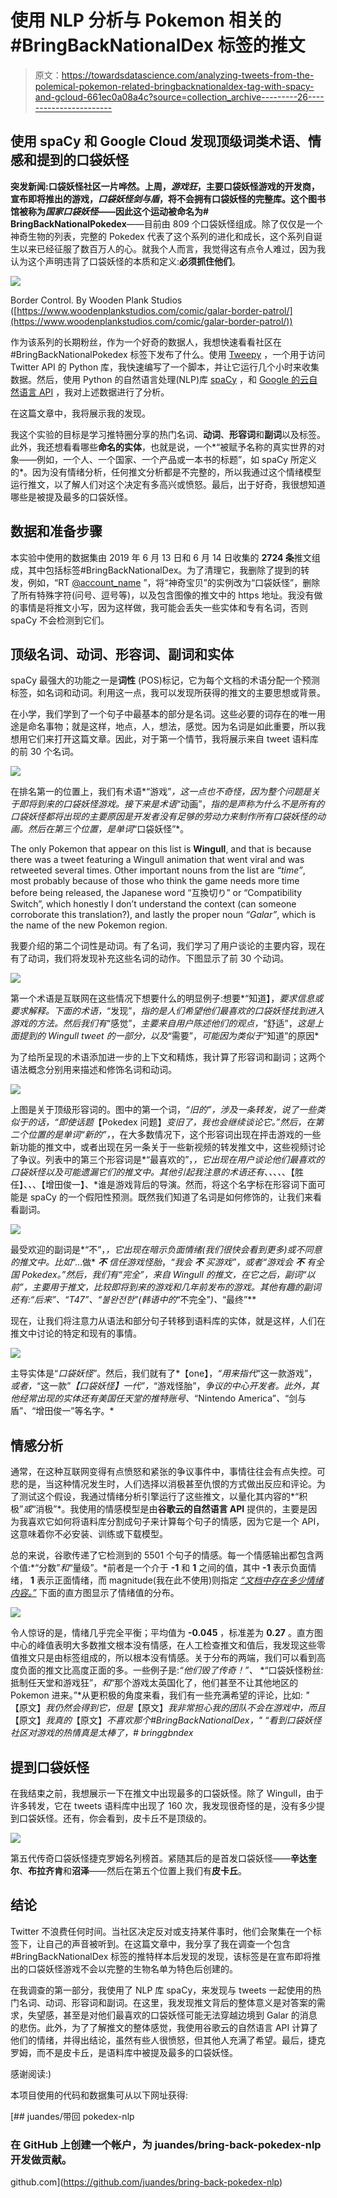 # 使用 NLP 分析与 Pokemon 相关的#BringBackNationalDex 标签的推文

> 原文：<https://towardsdatascience.com/analyzing-tweets-from-the-polemical-pokemon-related-bringbacknationaldex-tag-with-spacy-and-gcloud-661ec0a08a4c?source=collection_archive---------26----------------------->

## 使用 spaCy 和 Google Cloud 发现顶级词类术语、情感和提到的口袋妖怪

**突发新闻:**口袋妖怪社区一片哗然。上周，*游戏狂*，主要口袋妖怪游戏的开发商，宣布即将推出的游戏，*口袋妖怪剑与盾*，将不会拥有口袋妖怪的完整库。这个图书馆被称为*国家口袋妖怪*——因此这个运动被命名为**# BringBackNationalPokedex**——目前由 809 个口袋妖怪组成。除了仅仅是一个神奇生物的列表，完整的 Pokedex 代表了这个系列的进化和成长，这个系列自诞生以来已经征服了数百万人的心。就我个人而言，我觉得这有点令人难过，因为我认为这个声明违背了口袋妖怪的本质和定义:**必须抓住他们**。

![](img/73f4fdbb40beeb3661ec830e6305e039.png)

Border Control. By Wooden Plank Studios ([https://www.woodenplankstudios.com/comic/galar-border-patrol/](https://www.woodenplankstudios.com/comic/galar-border-patrol/))

作为该系列的长期粉丝，作为一个好奇的数据人，我想快速看看社区在#BringBackNationalPokedex 标签下发布了什么。使用 [Tweepy](https://www.tweepy.org/) ，一个用于访问 Twitter API 的 Python 库，我快速编写了一个脚本，并让它运行几个小时来收集数据。然后，使用 Python 的自然语言处理(NLP)库 [spaCy](https://spacy.io) ，和 [Google 的云自然语言 API](https://cloud.google.com/natural-language/) ，我对上述数据进行了分析。

在这篇文章中，我将展示我的发现。

我这个实验的目标是学习推特圈分享的热门名词、**动词**、**形容词**和**副词**以及标签。此外，我还想看看哪些**命名的实体**，也就是说，一个*“被赋予名称的真实世界的对象——例如，一个人、一个国家、一个产品或一本书的标题”，如 spaCy 所定义的*。因为没有情绪分析，任何推文分析都是不完整的，所以我通过这个情绪模型运行推文，以了解人们对这个决定有多高兴或愤怒。最后，出于好奇，我很想知道哪些是被提及最多的口袋妖怪。

## 数据和准备步骤

本实验中使用的数据集由 2019 年 6 月 13 日和 6 月 14 日收集的 **2724 条**推文组成，其中包括标签#BringBackNationalDex。为了清理它，我删除了提到的转发，例如，“RT [@account_name](http://twitter.com/account_name) ”，将“神奇宝贝”的实例改为“口袋妖怪”，删除了所有特殊字符(问号、逗号等)，以及包含图像的推文中的 https 地址。我没有做的事情是将推文小写，因为这样做，我可能会丢失一些实体和专有名词，否则 spaCy 不会检测到它们。

## 顶级名词、动词、形容词、副词和实体

spaCy 最强大的功能之一是**词性** (POS)标记，它为每个文档的术语分配一个预测标签，如名词和动词。利用这一点，我可以发现所获得的推文的主要思想或背景。

在小学，我们学到了一个句子中最基本的部分是名词。这些必要的词存在的唯一用途是命名事物；就是这样，地点，人，想法，感觉。因为名词是如此重要，所以我想用它们来打开这篇文章。因此，对于第一个情节，我将展示来自 tweet 语料库的前 30 个名词。

![](img/562b3f61fa5ede551bb45e408de5991f.png)

在排名第一的位置上，我们有术语*“游戏”*，这一点也不奇怪，因为整个问题是关于即将到来的口袋妖怪游戏。接下来是术语*“动画”，*指的是声称为什么不是所有的口袋妖怪都将出现的主要原因是开发者没有足够的劳动力来制作所有口袋妖怪的动画。然后在第三个位置，是单词*“口袋妖怪”*。

The only Pokemon that appear on this list is **Wingull**, and that is because there was a tweet featuring a Wingull animation that went viral and was retweeted several times. Other important nouns from the list are *“time”*, most probably because of those who think the game needs more time before being released, the Japanese word “互換切り” or “Compatibility Switch”, which honestly I don’t understand the context (can someone corroborate this translation?), and lastly the proper noun *“Galar”*, which is the name of the new Pokemon region.

我要介绍的第二个词性是动词。有了名词，我们学习了用户谈论的主要内容，现在有了动词，我们将发现补充这些名词的动作。下图显示了前 30 个动词。

![](img/df7c1fa05c0a5673bb6416cf1430af92.png)

第一个术语是互联网在这些情况下想要什么的明显例子:想要*“知道】，*要求信息或要求解释。下面的术语，*“发现”，*指的是人们希望他们最喜欢的口袋妖怪找到进入游戏的方法。然后我们有*“感觉”，*主要来自用户陈述他们的观点，*“舒适”，*这是上面提到的 Wingull tweet 的一部分，以及*“需要”，*可能因为类似于*“知道”的原因*

为了给所呈现的术语添加进一步的上下文和精炼，我计算了形容词和副词；这两个语法概念分别用来描述和修饰名词和动词。

![](img/1719209f3239ada3cdb79f21e37f8a39.png)

上图是关于顶级形容词的。图中的第一个词，*“旧的”，*涉及一条转发，说了一些类似于*的话，“即使话题*【Pokedex 问题】*变旧了，我也会继续谈论它。”*然后，在第二个位置的是单词*“新的”，*，在大多数情况下，这个形容词出现在抨击游戏的一些新功能的推文中，或者出现在另一条关于一些新视频的转发推文中，这些视频讨论了争议。列表中的第三个形容词是*“最喜欢的”，*，它出现在用户谈论他们最喜欢的口袋妖怪以及可能遗漏它们的推文中。其他引起我注意的术语还有*、*、*、*、*、【胜任】、*、*、【增田俊一】、*谁是游戏背后的导演。然而，将这个名字标在形容词下面可能是 spaCy 的一个假阳性预测。既然我们知道了名词是如何修饰的，让我们来看看副词。

![](img/d270bbdd524b5cf792e4a6f6981587cf.png)

最受欢迎的副词是*“不”，*，它出现在暗示负面情绪(我们很快会看到更多)或不同意的推文中。比如*“…做* ***不*** *信任游戏怪胎*，*“我会* ***不*** *买游戏”，或者“游戏会* ***不*** *有全国 Pokedex。”*然后，我们有*“完全”，*来自 Wingull 的推文，在它之后，副词*“以前”，*主要用于推文，比较即将到来的游戏和几年前发布的游戏。其他有趣的副词还有:*“后来”、“T47”、“불완전한”(韩语中的*“不完全”*)、*“最终”**

现在，让我们将注意力从语法和部分句子转移到语料库的实体，就是这样，人们在推文中讨论的特定和现有的事情。

![](img/4c79dec49e0f54db8bfacf35c6076d9d.png)

主导实体是“*口袋妖怪*”。然后，我们就有了*【one】，*“用来指代*“这一款游戏”，*或者，*“这一款”*【口袋妖怪】*一代”*，*“游戏怪胎”，*争议的中心开发者。此外，其他经常出现的实体还有美国任天堂的推特账号、*“Nintendo America”*、*“剑与盾”*、*“增田俊一”等名字。*

## 情感分析

通常，在这种互联网变得有点愤怒和紧张的争议事件中，事情往往会有点失控。可悲的是，当这种情况发生时，人们选择以消极甚至仇恨的方式做出反应和评论。为了测试这个假设，我通过情绪分析引擎运行了这些推文，以量化其内容的*“积极”*或*“消极”*。我使用的情感模型是由**谷歌云的自然语言 API** 提供的，主要是因为我喜欢它如何将语料库分割成句子来计算每个句子的情感，因为它是一个 API，这意味着你不必安装、训练或下载模型。

总的来说，谷歌传递了它检测到的 5501 个句子的情感。每一个情感输出都包含两个值:*“分数”*和*“量级”。*前者是一个介于 **-1** 和 **1** 之间的值，其中 **-1** 表示负面情绪， **1** 表示正面情绪，而 magnitude(我在此不使用)则指定 [*“文档中存在多少情绪内容。”*](https://cloud.google.com/natural-language/docs/basics#sentiment-analysis-values) 下面的直方图显示了情绪值的分布。

![](img/e6f95da759c690f2c22db589b5509a7b.png)

令人惊讶的是，情绪几乎完全平衡；平均值为 **-0.045** ，标准差为 **0.27** 。直方图中心的峰值表明大多数推文根本没有情感，在人工检查推文和值后，我发现这些零值推文只是由标签组成的，所以根本没有情感。关于分布的两端，我们可以看到高度负面的推文比高度正面的多。一些例子是:*“他们毁了传奇！”、* *“口袋妖怪粉丝:抵制任天堂和游戏狂”，*和*“那个游戏太英国化了，他们甚至不让其他地区的 Pokemon 进来。”*从更积极的角度来看，我们有一些充满希望的评论，比如: *"* 【原文】*我仍然会得到它，但是*【原文】*我非常担心我的团队不会在游戏中，而且*【原文】*我真的*【原文】*不喜欢那个#BringBackNationalDex，"* *“看到口袋妖怪社区对游戏的热情真是太棒了，# bringgbndex*

## 提到口袋妖怪

在我结束之前，我想展示一下在推文中出现最多的口袋妖怪。除了 Wingull，由于许多转发，它在 tweets 语料库中出现了 160 次，我发现很奇怪的是，没有多少提到口袋妖怪。还有，你会看到，皮卡丘不是顶级的。

![](img/b1053dd4441a35671f187ef7b63f417c.png)

第五代传奇口袋妖怪捷克罗姆名列榜首。紧随其后的是首发口袋妖怪——**辛达奎尔**、**布拉齐肯**和**沼泽**——然后在第五个位置上我们有**皮卡丘**。

## 结论

Twitter 不浪费任何时间。当社区决定反对或支持某件事时，他们会聚集在一个标签下，让自己的声音被听到。在这篇文章中，我分享了我在调查一个包含#BringBackNationalDex 标签的推特样本后发现的发现，该标签是在宣布即将推出的口袋妖怪游戏不会以完整的生物名单为特色后创建的。

在我调查的第一部分，我使用了 NLP 库 spaCy，来发现与 tweets 一起使用的热门名词、动词、形容词和副词。在这里，我发现推文背后的整体意义是对答案的需求，失望感，甚至是对他们最喜欢的口袋妖怪可能无法穿越边境到 Galar 的消息的悲伤。此外，为了了解推文的整体感觉，我使用谷歌云的自然语言 API 计算了他们的情绪，并得出结论，虽然有些人很愤怒，但其他人充满了希望。最后，捷克罗姆，而不是皮卡丘，是语料库中被提及最多的口袋妖怪。

感谢阅读:)

本项目使用的代码和数据集可从以下网址获得:

[](https://github.com/juandes/bring-back-pokedex-nlp) [## juandes/带回 pokedex-nlp

### 在 GitHub 上创建一个帐户，为 juandes/bring-back-pokedex-nlp 开发做贡献。

github.com](https://github.com/juandes/bring-back-pokedex-nlp)